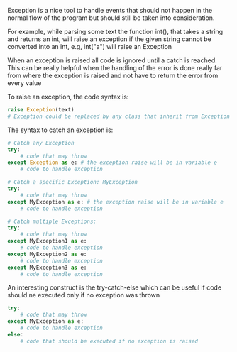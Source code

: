 Exception is a nice tool to handle events that should not happen in the normal flow of the program but should still
be taken into consideration.

For example, while parsing some text the function int(), that takes a string and returns an int, will raise an exception
if the given string cannot be converted into an int, e.g, int("a") will raise an Exception

When an exception is raised all code is ignored until a catch is reached.
This can be really helpful when the handling of the error is done really far from where the exception is raised
and not have to return the error from every value

To raise an exception, the code syntax is:
```python
raise Exception(text)
# Exception could be replaced by any class that inherit from Exception (inheritance will be presented later)
```
The syntax to catch an exception is:
```python
# Catch any Exception
try:
    # code that may throw
except Exception as e: # the exception raise will be in variable e
    # code to handle exception

# Catch a specific Exception: MyException
try:
    # code that may throw
except MyException as e: # the exception raise will be in variable e
    # code to handle exception

# Catch multiple Exceptions:
try:
    # code that may throw
except MyException1 as e:
    # code to handle exception
except MyException2 as e:
    # code to handle exception
except MyException3 as e:
    # code to handle exception
```

An interesting construct is the try-catch-else which can be useful if code should ne executed
only if no exception was thrown
```python
try:
    # code that may throw
except MyException as e:
    # code to handle exception
else:
    # code that should be executed if no exception is raised
```
